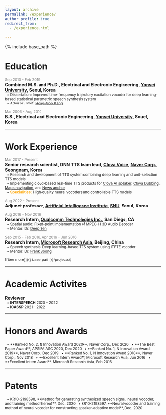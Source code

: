 ```yaml
---
layout: archive
permalink: /experience/
author_profile: true
redirect_from: 
  - /experience.html

---
```


{% include base_path %}

# Education
<span style="color:gray"><small>Sep 2010 - Feb 2019</small></span>  
**Combined M.S. and Ph.D., Electrical and Electronic Engineering, [Yonsei University](https://www.yonsei.ac.kr/en_sc/index.jsp), Seoul, Korea**  
<small>
  &nbsp;&nbsp;&bull; Dissertation: Improved time-frequency trajectory excitation vocoder for deep learning-based statistical parametric speech synthesis system  
  &nbsp;&nbsp;&bull; Advisor : Prof. [Hong-Goo Kang](http://dsp.yonsei.ac.kr/)  
</small>

<span style="color:gray"><small>Mar 2006 - Aug 2010</small></span>  
**B.S., Electrical and Electronic Engineering, [Yonsei University](https://www.yonsei.ac.kr/en_sc/index.jsp), Souel, Korea**  

***
# Work Experience
<span style="color:gray"><small>Mar 2017 - Present</small></span>  
**Senior research scientist, DNN TTS team lead, [Clova Voice](https://clova.ai/ko), [Naver Corp.](https://www.navercorp.com/en), Seongnam, Korea**  
<small>
  &nbsp;&nbsp;&bull; Research and development of TTS system combining deep learning and unit-selection TTS models  
  &nbsp;&nbsp;&bull; Implementing cloud-based real-time TTS products for [Clova AI speaker](https://blog.naver.com/clova_ai/221409341851), [Clova Dubbing](https://clovadubbing.naver.com/), [Maps navigation](https://blog.naver.com/naver_map/222109060982), and [News anchor](https://blog.naver.com/clova_ai/221981676372)   
  &nbsp;&nbsp;&bull; **<strong style="color:orange">Specialities:</strong>** High-quality neural vocoders and controllable TTS models  
</small>

<span style="color:gray"><small>Aug 2022 - Present</small></span>  
**Adjunct professor, [Artificial Intelligence Institute](https://aiis.snu.ac.kr/eng/), [SNU](https://en.snu.ac.kr/index.html), Seoul, Korea**  

<span style="color:gray"><small>Aug 2016 - Nov 2016</small></span>  
**Research Intern, [Qualcomm Technologies Inc.](https://www.qualcomm.com/company?#about), San Diego, CA**  
<small>
  &nbsp;&nbsp;&bull; Spatial audio: Fixed-point implementation of MPEG-H 3D Audio Decoder  
  &nbsp;&nbsp;&bull; Mentor: Dr. [Deep Sen](https://www.researchgate.net/profile/Deep-Sen)  
</small>

<span style="color:gray"><small>Sep 2015 - Feb 2016, Apr 2016 - Jun 2016</small></span>  
**Research Intern, [Microsoft Research Asia](https://www.microsoft.com/en-us/research/lab/microsoft-research-asia/), Beijing, China**  
<small>
  &nbsp;&nbsp;&bull; Speech synthesis: Deep learning-based TTS system using ITFTE vocoder  
  &nbsp;&nbsp;&bull; Mentor: Dr. [Frank Soong](https://www.researchgate.net/profile/Frank-Soong)  
</small>

<small>[[See more]]({{ base_path }}/projects/)</small>
***
# Academic Activites
**Reviewer**  
<small>
  &nbsp;&nbsp;&bull; **INTERSPEECH** 2020 - 2022  
  &nbsp;&nbsp;&bull; **ICASSP** 2021 - 2022  
</small>

***
# Honors and Awards
<small>
  &nbsp;&nbsp;&bull; **Ranked No. 2, N Innovation Award 2020**, Naver Corp., Dec 2020  
  &nbsp;&nbsp;&bull; **The Best Paper Award**, APSIPA ASC 2020, Dec 2020  
  &nbsp;&nbsp;&bull; **Ranked No. 1, N Innovation Award 2019**, Naver Corp., Dec 2019  
  &nbsp;&nbsp;&bull; **Ranked No. 1, N Innovation Award 2018**, Naver Corp., Nov 2018  
  &nbsp;&nbsp;&bull; **Excellent Intern Award**, Microsoft Research Asia, Jun 2016  
  &nbsp;&nbsp;&bull; **Excellent Intern Award**, Microsoft Research Asia, Feb 2016  
</small>

***
# Patents
<small>
  &nbsp;&nbsp;&bull; KR10-2198598, **Method for generating synthesized speech signal, neural vocoder, and training method thereof**, Dec. 2020  
  &nbsp;&nbsp;&bull; KR10-2198597, **Neural vocoder and training method of neural vocoder for constructing speaker-adaptive model**, Dec. 2020  
</small>
